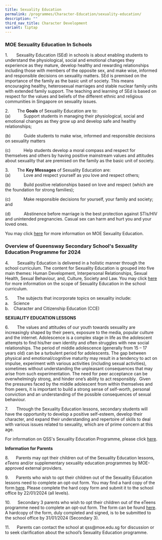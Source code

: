 ```yaml
---
title: Sexuality Education
permalink: /programmes/Character-Education/sexuality-education/
description: ""
third_nav_title: Character Development
variant: tiptap
---
```

<h3>MOE Sexuality Education In Schools</h3>
<p>1.&nbsp;&nbsp;&nbsp;&nbsp;&nbsp;&nbsp; Sexuality Education (SEd) in schools
is about enabling students to understand the physiological, social and
emotional changes they experience as they mature, develop healthy and rewarding
relationships including those with members of the opposite sex, and make
wise, informed and responsible decisions on sexuality matters. SEd is premised
on the importance of the family as the basic unit of society. This means
encouraging healthy, heterosexual marriages and stable nuclear family units
with extended family support. The teaching and learning of SEd is based
on respect for the values and beliefs of the different ethnic and religious
communities in Singapore on sexuality issues.</p>
<p>2.&nbsp;&nbsp;&nbsp;&nbsp;&nbsp;&nbsp; The <strong>Goals</strong> of Sexuality
Education are to:
<br>(a)&nbsp;&nbsp;&nbsp;&nbsp;&nbsp;&nbsp;&nbsp;&nbsp;&nbsp;&nbsp; Support
students in managing their physiological, social and emotional changes
as they grow up and develop safe and healthy relationships;</p>
<p>(b)&nbsp;&nbsp;&nbsp;&nbsp;&nbsp;&nbsp;&nbsp;&nbsp;&nbsp;&nbsp; Guide
students to make wise, informed and responsible decisions on sexuality
matters</p>
<p>(c)&nbsp;&nbsp;&nbsp;&nbsp;&nbsp;&nbsp;&nbsp;&nbsp;&nbsp;&nbsp; Help students
develop a moral compass and respect for themselves and others by having
positive mainstream values and attitudes about sexuality that are premised
on the family as the basic unit of society.</p>
<p>3.&nbsp;&nbsp;&nbsp;&nbsp;&nbsp;&nbsp; The <strong>Key Messages</strong> of
Sexuality Education are:
<br>(a)&nbsp;&nbsp;&nbsp;&nbsp;&nbsp;&nbsp;&nbsp;&nbsp;&nbsp;&nbsp; Love and
respect yourself as you love and respect others;</p>
<p>(b)&nbsp;&nbsp;&nbsp;&nbsp;&nbsp;&nbsp;&nbsp;&nbsp;&nbsp;&nbsp; Build
positive relationships based on love and respect (which are the foundation
for strong families);</p>
<p>(c)&nbsp;&nbsp;&nbsp;&nbsp;&nbsp;&nbsp;&nbsp;&nbsp;&nbsp;&nbsp; Make responsible
decisions for yourself, your family and society; and</p>
<p>(d)&nbsp;&nbsp;&nbsp;&nbsp;&nbsp;&nbsp;&nbsp;&nbsp;&nbsp;&nbsp; Abstinence
before marriage is the best protection against STIs/HIV and unintended
pregnancies. Casual sex can harm and hurt you and your loved ones.</p>
<p>You may click <a href="https://go.gov.sg/moe-sexuality-education" rel="noopener noreferrer nofollow" target="_blank">here</a> for
more information on MOE Sexuality Education.</p>
<h3>Overview of Queensway Secondary School's Sexuality Education Programme for 2024</h3>
<p>4.&nbsp;&nbsp;&nbsp;&nbsp;&nbsp;&nbsp; Sexuality Education is delivered
in a holistic manner through the school curriculum. The content for Sexuality
Education is grouped into five main themes: Human Development, Interpersonal
Relationships, Sexual Health, Sexual Behaviour, and, Culture, Society and
Law. You may click <a href="https://go.gov.sg/moe-sexuality-education-scope" rel="noopener noreferrer nofollow" target="_blank">here</a> for more
information on the scope of Sexuality Education in the school curriculum.</p>
<p>5.&nbsp;&nbsp;&nbsp;&nbsp;&nbsp;&nbsp; The subjects that incorporate topics
on sexuality include:
<br>a.&nbsp;&nbsp;&nbsp; Science
<br>b.&nbsp;&nbsp;&nbsp; Character and Citizenship Education (CCE)</p>
<p><strong>SEXUALITY EDUCATION LESSONS</strong>
</p>
<p>6.&nbsp;&nbsp;&nbsp;&nbsp;&nbsp;&nbsp; The values and attitudes of our
youth towards sexuality are increasingly shaped by their peers, exposure
to the media, popular culture and the internet. Adolescence is a complex
stage in life as the adolescent attempts to find his/her own identity and
often struggles with new social relationships. The period of middle adolescence
(generally from 15 – 17 years old) can be a turbulent period for adolescents.
The gap between physical and emotional/cognitive maturity may result in
a tendency to act on impulse, experiment with various activities (including
sexual activities), sometimes without understanding the unpleasant consequences
that may arise from such experimentation. The need for peer acceptance
can be overwhelmingly strong, and hinder one’s ability to act responsibly.&nbsp;
Given the pressures faced by the middle adolescent from within themselves
and from peers, it is important to build a strong sense of self-worth,
personal conviction and an understanding of the possible consequences of
sexual behaviour.</p>
<p>7.&nbsp;&nbsp;&nbsp;&nbsp;&nbsp;&nbsp; Through the Sexuality Education
lessons, secondary students will have the opportunity to develop a positive
self-esteem, develop their character, and expand their understanding and
repertoire of skills to deal with various issues related to sexuality,
which are of prime concern at this age.</p>
<p>For information on QSS's Sexuality Education Programme, please click
<a href="https://drive.google.com/file/d/1_0LwIPosCIahXVglFA1qOFRnTfQaRru8/view" rel="noopener noreferrer nofollow" target="_blank">here</a>.
<br>
</p>
<p><strong>Information for Parents</strong>
</p>
<p>8.&nbsp;&nbsp;&nbsp;&nbsp;&nbsp; Parents may opt their children out of
the Sexuality Education lessons, <em>eTeens</em> and/or supplementary sexuality
education programmes by MOE-approved external providers.</p>
<p>9.&nbsp;&nbsp;&nbsp;&nbsp;&nbsp; Parents who wish to opt their children
out of the Sexuality Education lessons need to complete an opt-out form.
You may find a hard copy of the form <a href="https://drive.google.com/file/d/14ogtPTHxoskWetIuycQ4wStLHU1zT3Ux/view?usp=drive_link" rel="noopener noreferrer nofollow" target="_blank">here</a>.
Please complete the hard copy form and submit it to the school office by
22/01/2024 (all levels).</p>
<p>10.&nbsp;&nbsp;&nbsp;&nbsp;&nbsp; Secondary 3 parents who wish to opt
their children out of the eTeens programme need to complete an opt-out
form. The form can be found <a href="https://drive.google.com/file/d/1BrnjJVABO8YlP_7Iia69QziLQ-ljrDdR/view?usp=drive_link" rel="noopener noreferrer nofollow" target="_blank">here</a>.
A hardcopy of the form, duly completed and signed, is to be submitted to
the school office by 31/01/2024 (Secondary 3).</p>
<p>11.&nbsp;&nbsp;&nbsp;&nbsp;&nbsp; Parents can contact the school at qss@moe.edu.sg
for discussion or to seek clarification about the school’s Sexuality Education
programme.
<br>
<br>
<br>
</p>